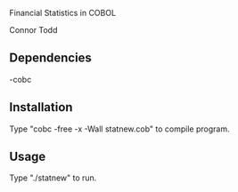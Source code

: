 Financial Statistics in COBOL

Connor Todd

## Dependencies

-cobc

## Installation

Type "cobc -free -x -Wall statnew.cob" to compile program.

## Usage

Type "./statnew" to run.



